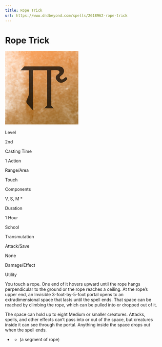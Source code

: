 ```yaml
---
title: Rope Trick
url: https://www.dndbeyond.com/spells/2618962-rope-trick
---
```


# Rope Trick

![Rope Trick](rope-trick.png)

Level

2nd

Casting Time

1 Action

Range/Area

Touch

Components

V, S, M *

Duration

1 Hour

School

Transmutation

Attack/Save

None

Damage/Effect

Utility

You touch a rope. One end of it hovers upward until the rope hangs perpendicular to the ground or the rope reaches a ceiling. At the rope’s upper end, an Invisible 3-foot-by-5-foot portal opens to an extradimensional space that lasts until the spell ends. That space can be reached by climbing the rope, which can be pulled into or dropped out of it.

The space can hold up to eight Medium or smaller creatures. Attacks, spells, and other effects can’t pass into or out of the space, but creatures inside it can see through the portal. Anything inside the space drops out when the spell ends.

* - (a segment of rope)